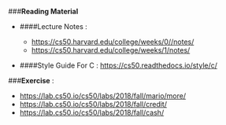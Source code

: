 
###**Reading Material**

* ####Lecture Notes :
    * https://cs50.harvard.edu/college/weeks/0//notes/
    * https://cs50.harvard.edu/college/weeks/1/notes/

* ####Style Guide For C :  https://cs50.readthedocs.io/style/c/

###**Exercise** : 
* https://lab.cs50.io/cs50/labs/2018/fall/mario/more/
* https://lab.cs50.io/cs50/labs/2018/fall/credit/
* https://lab.cs50.io/cs50/labs/2018/fall/cash/

